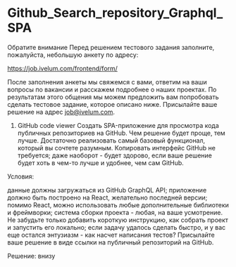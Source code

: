 # Github_Search_repository_Graphql_SPA
Обратите внимание
Перед решением тестового задания заполните, пожалуйста, небольшую анкету по адресу:

https://job.ivelum.com/frontend/form/

После заполнения анкеты мы свяжемся с вами, ответим на ваши вопросы по вакансии и расскажем подробнее о наших проектах. По результатам этого общения мы можем предложить вам попробовать сделать тестовое задание, которое описано ниже. Присылайте ваше решение на адрес job@ivelum.com.

1. GitHub code viewer
Создать SPA-приложение для просмотра кода публичных репозиториев на GitHub. Чем решение будет проще, тем лучше. Достаточно реализовать самый базовый функционал, который вы сочтете разумным. Копировать интерфейс GitHub не требуется; даже наоборот - будет здорово, если ваше решение будет хоть в чем-то лучше и удобнее, чем сам GitHub.

Условия:

данные должны загружаться из GitHub GraphQL API;
приложение должно быть построено на React, желательно последней версии;
помимо React, можно использовать любые дополнительные библиотеки и фреймворки;
система сборки проекта - любая, на ваше усмотрение. Не забудьте только добавить короткую инструкцию, как собрать проект и запустить его локально;
если задачу удалось сделать быстро, и у вас еще остался энтузиазм - как насчет написания тестов?
Присылайте ваше решение в виде ссылки на публичный репозиторий на GitHub.


Решение:
внизу
